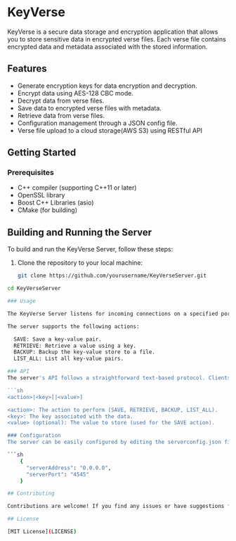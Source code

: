 # KeyVerse

KeyVerse is a secure data storage and encryption application that allows you to store sensitive data in encrypted verse files. 
Each verse file contains encrypted data and metadata associated with the stored information.

## Features

- Generate encryption keys for data encryption and decryption.
- Encrypt data using AES-128 CBC mode.
- Decrypt data from verse files.
- Save data to encrypted verse files with metadata.
- Retrieve data from verse files.
- Configuration management through a JSON config file.
- Verse file upload to a cloud storage(AWS S3) using RESTful API

## Getting Started

### Prerequisites

- C++ compiler (supporting C++11 or later)
- OpenSSL library
- Boost C++ Libraries (asio)
- CMake (for building)

## Building and Running the Server

To build and run the KeyVerse Server, follow these steps:

1. Clone the repository to your local machine:

   ```sh
   git clone https://github.com/yourusername/KeyVerseServer.git

  ```sh
  cd KeyVerseServer

### Usage

  The KeyVerse Server listens for incoming connections on a specified port (default is 4545). Clients can connect to the server to perform various actions on the key-value      store.

  The server supports the following actions:

    SAVE: Save a key-value pair.
    RETRIEVE: Retrieve a value using a key.
    BACKUP: Backup the key-value store to a file.
    LIST_ALL: List all key-value pairs.

### API
  The server's API follows a straightforward text-based protocol. Clients can send commands in the format:

```sh
  <action>|<key>[|<value>]

  <action>: The action to perform (SAVE, RETRIEVE, BACKUP, LIST_ALL).
  <key>: The key associated with the data.
  <value> (optional): The value to store (used for the SAVE action).

### Configuration
  The server can be easily configured by editing the serverconfig.json file. This file allows you to specify the server's listening address and port.

  ```sh
      {
        "serverAddress": "0.0.0.0",
        "serverPort": "4545"
      }

## Contributing

Contributions are welcome! If you find any issues or have suggestions for improvements, please submit an issue or create a pull request.

## License

[MIT License](LICENSE)


